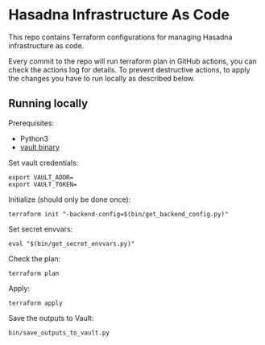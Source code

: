 # Hasadna Infrastructure As Code

This repo contains Terraform configurations for managing Hasadna infrastructure as code.

Every commit to the repo will run terraform plan in GitHub actions, you can check the actions log for details.
To prevent destructive actions, to apply the changes you have to run locally as described below.

## Running locally

Prerequisites:

* Python3
* [vault binary](https://www.vaultproject.io/downloads)

Set vault credentials:

```
export VAULT_ADDR=
export VAULT_TOKEN=
```

Initialize (should only be done once):

```
terraform init "-backend-config=$(bin/get_backend_config.py)"
```

Set secret envvars:

```
eval "$(bin/get_secret_envvars.py)"
```

Check the plan:

```
terraform plan
```

Apply:

```
terraform apply
```

Save the outputs to Vault:

```
bin/save_outputs_to_vault.py
```